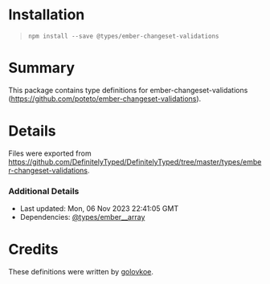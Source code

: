 # Installation
> `npm install --save @types/ember-changeset-validations`

# Summary
This package contains type definitions for ember-changeset-validations (https://github.com/poteto/ember-changeset-validations).

# Details
Files were exported from https://github.com/DefinitelyTyped/DefinitelyTyped/tree/master/types/ember-changeset-validations.

### Additional Details
 * Last updated: Mon, 06 Nov 2023 22:41:05 GMT
 * Dependencies: [@types/ember__array](https://npmjs.com/package/@types/ember__array)

# Credits
These definitions were written by [golovkoe](https://github.com/elenagolovko).
